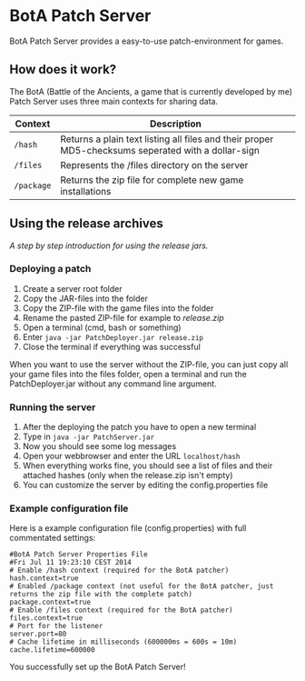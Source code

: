 BotA Patch Server
=================

BotA Patch Server provides a easy-to-use patch-environment for games.

## How does it work?
The BotA (Battle of the Ancients, a game that is currently developed by me) Patch Server uses three main contexts for sharing data.

| Context  | Description |
| -------- |-----------------------------------------------------------------------------------------------|
| `/hash`  | Returns a plain text listing all files and their proper MD5-checksums seperated with a dollar-sign |
| `/files` | Represents the /files directory on the server |
| `/package`| Returns the zip file for complete new game installations |

## Using the release archives

*A step by step introduction for using the release jars.*

### Deploying a patch

1. Create a server root folder
2. Copy the JAR-files into the folder
3. Copy the ZIP-file with the game files into the folder
4. Rename the pasted ZIP-file for example to *release.zip*
4. Open a terminal (cmd, bash or something)
5. Enter `java -jar PatchDeployer.jar release.zip`
6. Close the terminal if everything was successful

When you want to use the server without the ZIP-file, you can just copy all your game files into the files folder, open a terminal and run the PatchDeployer.jar without any command line argument.

### Running the server

1. After the deploying the patch you have to open a new terminal
2. Type in `java -jar PatchServer.jar`
3. Now you should see some log messages
4. Open your webbrowser and enter the URL `localhost/hash`
5. When everything works fine, you should see a list of files and their attached hashes (only when the release.zip isn't empty)
6. You can customize the server by editing the config.properties file

### Example configuration file

Here is a example configuration file (config.properties) with full commentated settings:

```
#BotA Patch Server Properties File
#Fri Jul 11 19:23:10 CEST 2014
# Enable /hash context (required for the BotA patcher)
hash.context=true
# Enabled /package context (not useful for the BotA patcher, just returns the zip file with the complete patch) 
package.context=true
# Enable /files context (required for the BotA patcher)
files.context=true
# Port for the listener
server.port=80
# Cache lifetime in milliseconds (600000ms = 600s = 10m)
cache.lifetime=600000
```
You successfully set up the BotA Patch Server!
